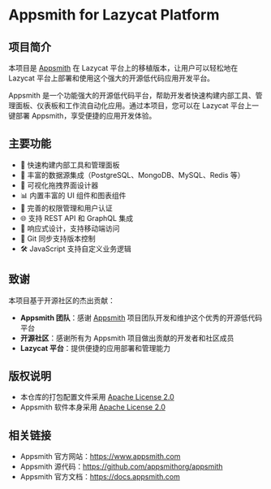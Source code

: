 # Appsmith for Lazycat Platform

## 项目简介

本项目是 [Appsmith](https://www.appsmith.com) 在 Lazycat 平台上的移植版本，让用户可以轻松地在 Lazycat 平台上部署和使用这个强大的开源低代码应用开发平台。

Appsmith 是一个功能强大的开源低代码平台，帮助开发者快速构建内部工具、管理面板、仪表板和工作流自动化应用。通过本项目，您可以在 Lazycat 平台上一键部署 Appsmith，享受便捷的应用开发体验。

## 主要功能

- 🚀 快速构建内部工具和管理面板
- 🔌 丰富的数据源集成（PostgreSQL、MongoDB、MySQL、Redis 等）
- 🎨 可视化拖拽界面设计器
- 📊 内置丰富的 UI 组件和图表组件
- 🔐 完善的权限管理和用户认证
- 🌐 支持 REST API 和 GraphQL 集成
- 📱 响应式设计，支持移动端访问
- 🔄 Git 同步支持版本控制
- 🛠️ JavaScript 支持自定义业务逻辑

## 致谢

本项目基于开源社区的杰出贡献：

- **Appsmith 团队**：感谢 [Appsmith](https://github.com/appsmithorg/appsmith) 项目团队开发和维护这个优秀的开源低代码平台
- **开源社区**：感谢所有为 Appsmith 项目做出贡献的开发者和社区成员
- **Lazycat 平台**：提供便捷的应用部署和管理能力

## 版权说明

- 本仓库的打包配置文件采用 [Apache License 2.0](LICENSE)
- Appsmith 软件本身采用 [Apache License 2.0](https://github.com/appsmithorg/appsmith/blob/release/LICENSE)

## 相关链接

- Appsmith 官方网站：https://www.appsmith.com
- Appsmith 源代码：https://github.com/appsmithorg/appsmith
- Appsmith 官方文档：https://docs.appsmith.com
